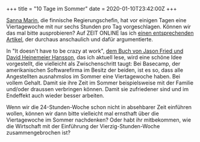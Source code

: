 +++
title = "10 Tage im Sommer"
date = 2020-01-10T23:42:00Z
+++

[Sanna Marin](https://de.wikipedia.org/wiki/Sanna_Marin), die finnische Regierungschefin, hat vor einigen Tagen eine Viertagewoche mit nur sechs Stunden pro Tag vorgeschlagen. Können wir das mal bitte ausprobieren? Auf ZEIT ONLINE las ich [einen entsprechenden Artikel](https://www.zeit.de/arbeit/2020-01/viertagewoche-flexible-arbeitszeiten-modelle-work-life-balance/komplettansicht), der durchaus anschaulich und dafür argumentierte.

In "It doesn't have to be crazy at work", [dem Buch von Jason Fried und David Heinemeier Hansson](https://shop.autorenwelt.de/products/it-doesnt-have-to-be-crazy-at-work-von-jason-fried-david-heinemeier-hansson?variant=15351760257117), das ich aktuell lese, wird eine schöne Idee vorgestellt, die vielleicht als Zwischenschritt taugt: Bei Basecamp, der amerikanischen Softwarefirma im Besitz der beiden, ist es so, dass alle Angestellten ausnahmslos im Sommer eine Viertagewoche haben. Bei vollem Gehalt. Damit sie ihre Zeit im Sommer beispielsweise mit der Familie und/oder draussen verbringen können. Damit sie zufriedener sind und im Endeffekt auch wieder besser arbeiten.

Wenn wir die 24-Stunden-Woche schon nicht in absehbarer Zeit einführen wollen, können wir dann bitte vielleicht mal ernsthaft über die Viertagewoche im Sommer nachdenken? Oder habt ihr mitbekommen, wie die Wirtschaft mit der Einführung der Vierzig-Stunden-Woche zusammengebrochen ist?